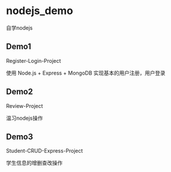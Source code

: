 # nodejs_demo

自学nodejs

## Demo1

Register-Login-Project

使用 Node.js + Express + MongoDB 实现基本的用户注册，用户登录

## Demo2

Review-Project

温习nodejs操作

## Demo3

Student-CRUD-Express-Project

学生信息的增删查改操作
